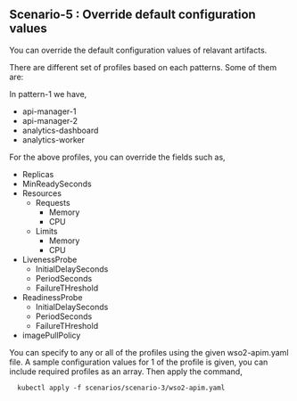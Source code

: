 ## Scenario-5 : Override default configuration values

You can override the default configuration values of relavant artifacts.

There are different set of profiles based on each patterns. Some of them are:

In pattern-1 we have,

* api-manager-1
* api-manager-2
* analytics-dashboard
* analytics-worker

For the above profiles, you can override the fields such as,

* Replicas
* MinReadySeconds
* Resources 
  * Requests 
    * Memory 
    * CPU
  * Limits 
    * Memory 
    * CPU
* LivenessProbe
  - InitialDelaySeconds
  - PeriodSeconds
  - FailureTHreshold
* ReadinessProbe
  - InitialDelaySeconds
  - PeriodSeconds
  - FailureTHreshold
* imagePullPolicy

You can specify to any or all of the profiles using the given wso2-apim.yaml file. A sample configuration values for 1 of the profile is given, you can include required profiles as an array. Then apply the command,

```
  kubectl apply -f scenarios/scenario-3/wso2-apim.yaml
```
